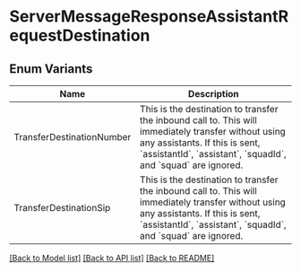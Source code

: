 # ServerMessageResponseAssistantRequestDestination

## Enum Variants

| Name | Description |
|---- | -----|
| TransferDestinationNumber | This is the destination to transfer the inbound call to. This will immediately transfer without using any assistants.  If this is sent, &#x60;assistantId&#x60;, &#x60;assistant&#x60;, &#x60;squadId&#x60;, and &#x60;squad&#x60; are ignored. |
| TransferDestinationSip | This is the destination to transfer the inbound call to. This will immediately transfer without using any assistants.  If this is sent, &#x60;assistantId&#x60;, &#x60;assistant&#x60;, &#x60;squadId&#x60;, and &#x60;squad&#x60; are ignored. |

[[Back to Model list]](../README.md#documentation-for-models) [[Back to API list]](../README.md#documentation-for-api-endpoints) [[Back to README]](../README.md)


